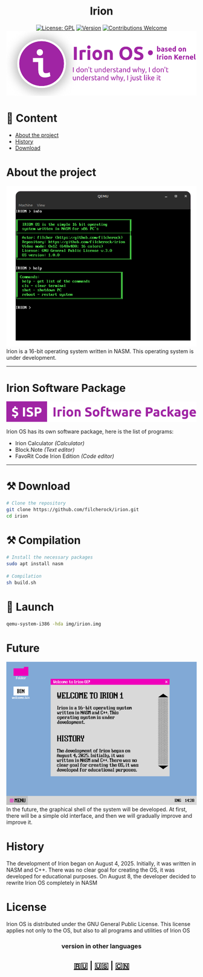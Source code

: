<div align="center">
<h1>Irion</h1>
  
[![License: GPL](https://img.shields.io/badge/License-GPL-yellow.svg)](#)
[![Version](https://img.shields.io/badge/version-1.0.0-blue.svg)](#)
[![Contributions Welcome](https://img.shields.io/badge/contributions-welcome-brightgreen.svg)](#)
<img src="iprev1.png">

</div>

# 📝 Content
- [About the project](#About-the-project)
- [History](#History)
- [Download](#Download)

# About the project
<img src="os1.png">
Irion is a 16-bit operating system written in NASM. This operating system is under development.

---

# Irion Software Package
<img src="isp.png">

Irion OS has its own software package, here is the list of programs:
- Irion Calculator *(Calculator)*
- Block.Note *(Text editor)*
- FavoRit Code Irion Edition *(Code editor)*

---

# ⚒️ Download
``` bash
# Clone the repository
git clone https://github.com/filcherock/irion.git
cd irion

```

# ⚒️ Compilation
``` bash
# Install the necessary packages
sudo apt install nasm

# Compilation
sh build.sh
```

# 🚀 Launch
``` bash
qemu-system-i386 -hda img/irion.img
```

# Future
<img src="irionGUI.png">
In the future, the graphical shell of the system will be developed. At first, there will be a simple old interface, and then we will gradually improve and improve it.

# History
The development of Irion began on August 4, 2025. Initially, it was written in NASM and C++. There was no clear goal for creating the OS, it was developed for educational purposes. On August 8, the developer decided to rewrite Irion OS completely in NASM

# License
Irion OS is distributed under the GNU General Public License. This license applies not only to the OS, but also to all programs and utilities of Irion OS

<div align="center">
  <h3>version in other languages</h3>
  <h2><a href="https://github.com/filcherock/irion/blob/main/README_RU.md">🇷🇺</a> | <a href="https://github.com/filcherock/irion/blob/main/README.md">🇺🇸</a> | <a href="https://github.com/filcherock/irion/blob/main/README_CH.md">🇨🇳</a></h2>
</div>
